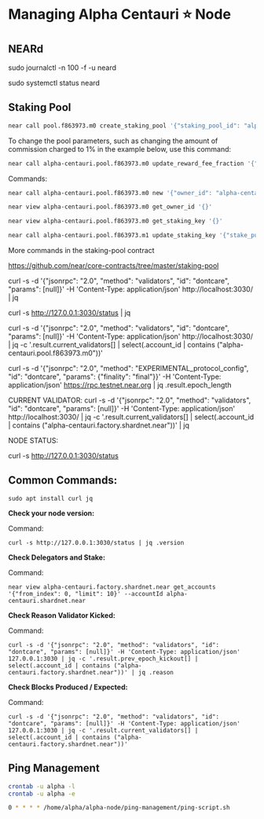 # Managing Alpha Centauri ⭐️ Node

## NEARd

sudo journalctl -n 100 -f -u neard

sudo systemctl status neard

## Staking Pool

```sh
near call pool.f863973.m0 create_staking_pool '{"staking_pool_id": "alpha-centauri", "owner_id": "alpha-centauri.testnet", "stake_public_key": "ed25519:5JQJzUAPqehSkMjTp3p58cc4Dr4TgnPGqQ9poZ99rHUr", "reward_fee_fraction": {"numerator": 5, "denominator": 100}}' --accountId="alpha-centauri.testnet" --amount=30 --gas=300000000000000
```

To change the pool parameters, such as changing the amount of commission charged to 1% in the example below, use this command:

```sh
near call alpha-centauri.pool.f863973.m0 update_reward_fee_fraction '{"reward_fee_fraction": {"numerator": 1, "denominator": 100}}' --accountId alpha-centauri.testnet --gas=300000000000000
```

Commands:

```sh
near call alpha-centauri.pool.f863973.m0 new '{"owner_id": "alpha-centauri.testnet", "stake_public_key": "ed25519:5JQJzUAPqehSkMjTp3p58cc4Dr4TgnPGqQ9poZ99rHUr", "reward_fee_fraction": {"numerator": 5, "denominator": 100}}' --accountId alpha-centauri.testnet

near view alpha-centauri.pool.f863973.m0 get_owner_id '{}'

near view alpha-centauri.pool.f863973.m0 get_staking_key '{}'

near call alpha-centauri.pool.f863973.m1 update_staking_key '{"stake_public_key": "<public key>"}' --accountId <accountId>
```

More commands in the staking-pool contract

https://github.com/near/core-contracts/tree/master/staking-pool

curl -s -d '{"jsonrpc": "2.0", "method": "validators", "id": "dontcare", "params": [null]}' -H 'Content-Type: application/json' http://localhost:3030/ | jq

curl -s http://127.0.0.1:3030/status | jq

curl -s -d '{"jsonrpc": "2.0", "method": "validators", "id": "dontcare", "params": [null]}' -H 'Content-Type: application/json' http://localhost:3030/ | jq -c '.result.current_validators[] | select(.account_id | contains ("alpha-centauri.pool.f863973.m0"))'


curl -s -d '{"jsonrpc": "2.0", "method": "EXPERIMENTAL_protocol_config", "id": "dontcare", "params": {"finality": "final"}}' -H 'Content-Type: application/json' https://rpc.testnet.near.org | jq .result.epoch_length


CURRENT VALIDATOR:
curl -s -d '{"jsonrpc": "2.0", "method": "validators", "id": "dontcare", "params": [null]}' -H 'Content-Type: application/json' http://localhost:3030/ | jq -c '.result.current_validators[] | select(.account_id | contains ("alpha-centauri.factory.shardnet.near"))' | jq

NODE STATUS:

curl -s http://127.0.0.1:3030/status

## Common Commands:

```
sudo apt install curl jq
```

**Check your node version:**

Command:
```
curl -s http://127.0.0.1:3030/status | jq .version
```

**Check Delegators and Stake:**

Command:
```
near view alpha-centauri.factory.shardnet.near get_accounts '{"from_index": 0, "limit": 10}' --accountId alpha-centauri.shardnet.near
```

**Check Reason Validator Kicked:**

Command:
```
curl -s -d '{"jsonrpc": "2.0", "method": "validators", "id": "dontcare", "params": [null]}' -H 'Content-Type: application/json' 127.0.0.1:3030 | jq -c '.result.prev_epoch_kickout[] | select(.account_id | contains ("alpha-centauri.factory.shardnet.near"))' | jq .reason
```

**Check Blocks Produced / Expected:**

Command:
```
curl -s -d '{"jsonrpc": "2.0", "method": "validators", "id": "dontcare", "params": [null]}' -H 'Content-Type: application/json' 127.0.0.1:3030 | jq -c '.result.current_validators[] | select(.account_id | contains ("alpha-centauri.factory.shardnet.near"))'
```

## Ping Management

```sh
crontab -u alpha -l
crontab -u alpha -e

0 * * * * /home/alpha/alpha-node/ping-management/ping-script.sh
```
